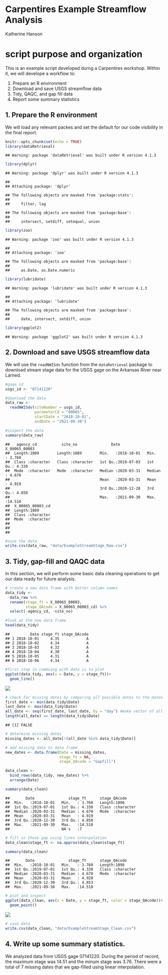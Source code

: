 Carpentires Example Streamflow Analysis
================
Katherine Hanson

# script purpose and organization

This is an example script developed durng a Carpentires workshop. Within
it, we will develope a workflow to:

1.  Prepare an R environment
2.  Download and save USGS streamflow data
3.  Tidy, QAQC, and gap fill data
4.  Report some summary statistics

## 1. Prepare the R environment

We will load any relevant packes and set the default for our code
visibility in the final report.

``` r
knitr::opts_chunk$set(echo = TRUE)
library(dataRetrieval)
```

    ## Warning: package 'dataRetrieval' was built under R version 4.1.3

``` r
library(dplyr)
```

    ## Warning: package 'dplyr' was built under R version 4.1.3

    ## 
    ## Attaching package: 'dplyr'

    ## The following objects are masked from 'package:stats':
    ## 
    ##     filter, lag

    ## The following objects are masked from 'package:base':
    ## 
    ##     intersect, setdiff, setequal, union

``` r
library(zoo)
```

    ## Warning: package 'zoo' was built under R version 4.1.3

    ## 
    ## Attaching package: 'zoo'

    ## The following objects are masked from 'package:base':
    ## 
    ##     as.Date, as.Date.numeric

``` r
library(lubridate)
```

    ## Warning: package 'lubridate' was built under R version 4.1.3

    ## 
    ## Attaching package: 'lubridate'

    ## The following objects are masked from 'package:base':
    ## 
    ##     date, intersect, setdiff, union

``` r
library(ggplot2)
```

    ## Warning: package 'ggplot2' was built under R version 4.1.3

## 2. Download and save USGS streamflow data

We will use the `readNWISdv` function from the `dataRetrieval` package
to download stream stage data for the USGS gage on the Arkansas River
near Larned.

``` r
#gage id
usgs_id <- "07141220"

#download the data
data_raw <- 
  readNWISdv(siteNumber = usgs_id,
             parameterCd = "00065",
             startDate = "2018-10-01",
             endDate = "2021-09-30")

#inspect the data
summary(data_raw)
```

    ##   agency_cd           site_no               Date            X_00065_00003   
    ##  Length:1089        Length:1089        Min.   :2018-10-01   Min.   : 3.760  
    ##  Class :character   Class :character   1st Qu.:2019-07-03   1st Qu.: 4.330  
    ##  Mode  :character   Mode  :character   Median :2020-03-31   Median : 4.670  
    ##                                        Mean   :2020-03-31   Mean   : 4.919  
    ##                                        3rd Qu.:2020-12-28   3rd Qu.: 4.850  
    ##                                        Max.   :2021-09-30   Max.   :14.510  
    ##  X_00065_00003_cd  
    ##  Length:1089       
    ##  Class :character  
    ##  Mode  :character  
    ##                    
    ##                    
    ## 

``` r
#save the data
write.csv(data_raw, "data/ExampleStreamStage_Raw.csv")
```

## 3. Tidy, gap-fill and QAQC data

In this section, we will perform some basic data cleaning operations to
get our data ready for future analysis.

``` r
# create a new data frame with better column names
data_tidy <- 
  data_raw %>% 
  rename(stage_ft = X_00065_00003,
         stage_QAcode = X_00065_00003_cd) %>% 
  select(-agency_cd, -site_no)

#look at the new data frame
head(data_tidy)
```

    ##         Date stage_ft stage_QAcode
    ## 1 2018-10-01     4.35            A
    ## 2 2018-10-02     4.34            A
    ## 3 2018-10-03     4.32            A
    ## 4 2018-10-04     4.30            A
    ## 5 2018-10-05     4.31            A
    ## 6 2018-10-06     4.34            A

``` r
#first step in commuing with data is to plot
ggplot(data_tidy, aes(x = Date, y = stage_ft))+
  geom_line()
```

![](CarpentiresRmdDemo_files/figure-gfm/clean-data-1.png)<!-- -->

``` r
# check for missing dates by comparing all possible dates to the dates you have
first_date <- min(data_tidy$Date)
last_date <- max(data_tidy$Date)
all_date <- seq(first_date, last_date, by = "day") #make vector of all dates
length(all_date) == length(data_tidy$Date)
```

    ## [1] FALSE

``` r
# determine missing dates
missing_dates <- all_date[!(all_date %in% data_tidy$Date)]

# add missing date to data frame
new_dates <- data.frame(Date = missing_dates,
                        stage_ft = NA,
                        stage_QAcode = "Gapfill")

data_clean <- 
  bind_rows(data_tidy, new_dates) %>% 
  arrange(Date)

summary(data_clean)
```

    ##       Date               stage_ft      stage_QAcode      
    ##  Min.   :2018-10-01   Min.   : 3.760   Length:1096       
    ##  1st Qu.:2019-07-01   1st Qu.: 4.330   Class :character  
    ##  Median :2020-03-31   Median : 4.670   Mode  :character  
    ##  Mean   :2020-03-31   Mean   : 4.919                     
    ##  3rd Qu.:2020-12-30   3rd Qu.: 4.850                     
    ##  Max.   :2021-09-30   Max.   :14.510                     
    ##                       NA's   :7

``` r
# fill in those gap using lines interpolation
data_clean$stage_ft <- na.approx(data_clean$stage_ft)

summary(data_clean)
```

    ##       Date               stage_ft      stage_QAcode      
    ##  Min.   :2018-10-01   Min.   : 3.760   Length:1096       
    ##  1st Qu.:2019-07-01   1st Qu.: 4.330   Class :character  
    ##  Median :2020-03-31   Median : 4.670   Mode  :character  
    ##  Mean   :2020-03-31   Mean   : 4.920                     
    ##  3rd Qu.:2020-12-30   3rd Qu.: 4.853                     
    ##  Max.   :2021-09-30   Max.   :14.510

``` r
# plot and inspect
ggplot(data_clean, aes(x = Date, y = stage_ft, color = stage_QAcode))+
  geom_point()
```

![](CarpentiresRmdDemo_files/figure-gfm/clean-data-2.png)<!-- -->

``` r
# save data
write.csv(data_clean, "data/ExampleStreamStage_Clean.csv")
```

## 4. Write up some summary statistics.

We analyzed data from USGS gage 07141220. During the period of record,
the maximum stage was 14.51 and the minum stage was 3.76. There were a
total of 7 missing dates that we gap-filled using linear interpolation.
